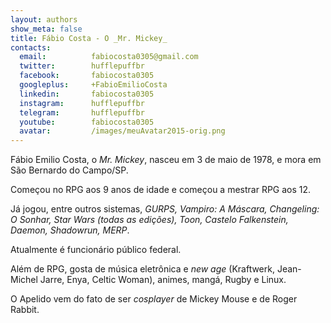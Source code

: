 ```yaml
---
layout: authors
show_meta: false
title: Fábio Costa - O _Mr. Mickey_
contacts:
  email:          fabiocosta0305@gmail.com
  twitter:        hufflepuffbr
  facebook:       fabiocosta0305
  googleplus:     +FabioEmilioCosta
  linkedin:       fabiocosta0305
  instagram:      hufflepuffbr
  telegram:       hufflepuffbr 
  youtube:        fabiocosta0305
  avatar:         /images/meuAvatar2015-orig.png
---
```


Fábio Emilio Costa, o _Mr. Mickey_, nasceu em 3 de maio de 1978, e mora em São Bernardo do Campo/SP. 

Começou no RPG aos 9 anos de idade e começou a mestrar RPG aos 12. 

Já jogou, entre outros sistemas, _GURPS, Vampiro: A Máscara, Changeling: O Sonhar, Star Wars (todas as edições), Toon, Castelo Falkenstein, Daemon, Shadowrun, MERP_. 

Atualmente é funcionário público federal. 

Além de RPG, gosta de música eletrônica e _new age_ (Kraftwerk, Jean-Michel Jarre, Enya, Celtic Woman), animes, mangá, Rugby e Linux.

O Apelido vem do fato de ser _cosplayer_ de Mickey Mouse e de Roger Rabbit.
